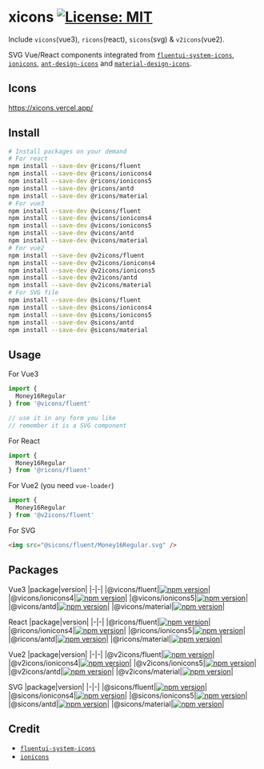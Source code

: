 # xicons [![License: MIT](https://img.shields.io/badge/License-MIT-yellow.svg)](https://opensource.org/licenses/MIT)

Include `vicons`(vue3), `ricons`(react), `sicons`(svg) & `v2icons`(vue2).

SVG Vue/React components integrated from [`fluentui-system-icons`](https://github.com/microsoft/fluentui-system-icons), [`ionicons`](https://github.com/ionic-team/ionicons), [`ant-design-icons`](https://github.com/ant-design/ant-design-icons) and [`material-design-icons`](https://github.com/google/material-design-icons).

## Icons
https://xicons.vercel.app/

## Install
```bash
# Install packages on your demand
# For react
npm install --save-dev @ricons/fluent
npm install --save-dev @ricons/ionicons4
npm install --save-dev @ricons/ionicons5
npm install --save-dev @ricons/antd
npm install --save-dev @ricons/material
# For vue3
npm install --save-dev @vicons/fluent
npm install --save-dev @vicons/ionicons4
npm install --save-dev @vicons/ionicons5
npm install --save-dev @vicons/antd
npm install --save-dev @vicons/material
# For vue2
npm install --save-dev @v2icons/fluent
npm install --save-dev @v2icons/ionicons4
npm install --save-dev @v2icons/ionicons5
npm install --save-dev @v2icons/antd
npm install --save-dev @v2icons/material
# For SVG file
npm install --save-dev @sicons/fluent
npm install --save-dev @sicons/ionicons4
npm install --save-dev @sicons/ionicons5
npm install --save-dev @sicons/antd
npm install --save-dev @sicons/material
```

## Usage
For Vue3
```ts
import {
  Money16Regular
} from '@vicons/fluent'

// use it in any form you like
// remember it is a SVG component
```

For React
```ts
import {
  Money16Regular
} from '@ricons/fluent'
```

For Vue2 (you need `vue-loader`)
```js
import {
  Money16Regular
} from '@v2icons/fluent'
```

For SVG
```html
<img src="@sicons/fluent/Money16Regular.svg" />
```

## Packages

Vue3
|package|version|
|-|-|
|@vicons/fluent|[![npm version](https://badge.fury.io/js/%40vicons%2Ffluent.svg)](https://badge.fury.io/js/%40vicons%2Ffluent)|
|@vicons/ionicons4|[![npm version](https://badge.fury.io/js/%40vicons%2Fionicons4.svg)](https://badge.fury.io/js/%40vicons%2Fionicons4)|
|@vicons/ionicons5|[![npm version](https://badge.fury.io/js/%40vicons%2Fionicons5.svg)](https://badge.fury.io/js/%40vicons%2Fionicons5)|
|@vicons/antd|[![npm version](https://badge.fury.io/js/%40vicons%2Fantd.svg)](https://badge.fury.io/js/%40vicons%2Fantd)|
|@vicons/material|[![npm version](https://badge.fury.io/js/%40vicons%2Fmaterial.svg)](https://badge.fury.io/js/%40vicons%2Fmaterial)|

React
|package|version|
|-|-|
|@ricons/fluent|[![npm version](https://badge.fury.io/js/%40ricons%2Ffluent.svg)](https://badge.fury.io/js/%40ricons%2Ffluent)|
|@ricons/ionicons4|[![npm version](https://badge.fury.io/js/%40ricons%2Fionicons4.svg)](https://badge.fury.io/js/%40ricons%2Fionicons4)|
|@ricons/ionicons5|[![npm version](https://badge.fury.io/js/%40ricons%2Fionicons5.svg)](https://badge.fury.io/js/%40ricons%2Fionicons5)|
|@ricons/antd|[![npm version](https://badge.fury.io/js/%40ricons%2Fantd.svg)](https://badge.fury.io/js/%40ricons%2Fantd)|
|@ricons/material|[![npm version](https://badge.fury.io/js/%40ricons%2Fmaterial.svg)](https://badge.fury.io/js/%40ricons%2Fmaterial)|

Vue2
|package|version|
|-|-|
|@v2icons/fluent|[![npm version](https://badge.fury.io/js/%40v2icons%2Ffluent.svg)](https://badge.fury.io/js/%40v2icons%2Ffluent)|
|@v2icons/ionicons4|[![npm version](https://badge.fury.io/js/%40v2icons%2Fionicons4.svg)](https://badge.fury.io/js/%40v2icons%2Fionicons4)|
|@v2icons/ionicons5|[![npm version](https://badge.fury.io/js/%40v2icons%2Fionicons5.svg)](https://badge.fury.io/js/%40v2icons%2Fionicons5)|
|@v2icons/antd|[![npm version](https://badge.fury.io/js/%40v2icons%2Fantd.svg)](https://badge.fury.io/js/%40v2icons%2Fantd)|
|@v2icons/material|[![npm version](https://badge.fury.io/js/%40v2icons%2Fmaterial.svg)](https://badge.fury.io/js/%40v2icons%2Fmaterial)|

SVG
|package|version|
|-|-|
|@sicons/fluent|[![npm version](https://badge.fury.io/js/%40sicons%2Ffluent.svg)](https://badge.fury.io/js/%40sicons%2Ffluent)|
|@sicons/ionicons4|[![npm version](https://badge.fury.io/js/%40sicons%2Fionicons4.svg)](https://badge.fury.io/js/%40sicons%2Fionicons4)|
|@sicons/ionicons5|[![npm version](https://badge.fury.io/js/%40sicons%2Fionicons5.svg)](https://badge.fury.io/js/%40sicons%2Fionicons5)|
|@sicons/antd|[![npm version](https://badge.fury.io/js/%40sicons%2Fantd.svg)](https://badge.fury.io/js/%40sicons%2Fantd)|
|@sicons/material|[![npm version](https://badge.fury.io/js/%40sicons%2Fmaterial.svg)](https://badge.fury.io/js/%40sicons%2Fmaterial)|

## Credit
- [`fluentui-system-icons`](https://github.com/microsoft/fluentui-system-icons)
- [`ionicons`](https://github.com/ionic-team/ionicons)
